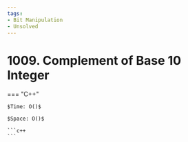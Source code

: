 ```yaml
---
tags:
- Bit Manipulation
- Unsolved
---
```



# 1009. Complement of Base 10 Integer

=== "C++"

    $Time: O()$

    $Space: O()$

    ```c++
    ```